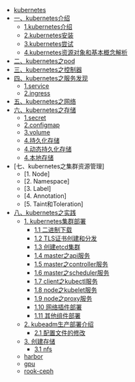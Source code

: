 * [kubernetes](README.md)
* [一、kubernetes介绍](entering/README.md)
  * [1.kubernetes介绍](entering/chapter01.md)
  * [2.kubernetes安装](entering/chapter02.md)
  * [3.kubernetes尝试](entering/chapter03.md)
  * [4.kubernetes资源对象和基本概念解析](entering/chapter04.md)
* [二、kubernetes之pod](pods/README.md)
* [三、kubernetes之控制器](controllers/README.md)
* [四、kubernetes之服务发现](service-discovery/README.md)
  * [1.service](service-discovery/chapter01.md)
  * [2.ingress](service-discovery/chapter02.md)
* [五、kubernetes之网络](networkings/README.md)
* [六、kubernetes之存储](storage/README.md)
  * [1.secret](storage/secret.md)
  * [2.configmap](storage/configmap.md)
  * [3.volume](storage/volume.md)
  * [4.持久化存储](storage/persistent-volume.md)
  * [4.动态持久化存储](storage/storageclass.md)
  * [4.本地存储](storage/local-persistent-storage.md)
* [七、kubernetes之集群资源管理]
  * [1. Node]
  * [2. Namespace]
  * [3. Label]
  * [4. Annotation]
  * [5. Taint和Toleration]
* [八、kubernetes之实践](practice/README.md)
  * [1. kubernetes集群部署](pratice/README.md)
    * [1.1 二进制下载](practice/kubernetes-colony/chapter01.md)
    * [1.2 TLS证书创建和分发](practice/kubernetes-colony/chapter02.md)
    * [1.3 创建etcd集群](practice/kubernetes-colony/chapter03.md)
    * [1.4 master之api服务](practice/kubernetes-colony/chapter04.md)
    * [1.5 master之controller服务](practice/kubernetes-colony/chapter05.md)
    * [1.6 master之scheduler服务](practice/kubernetes-colony/chapter06.md)
    * [1.7 client之kubectl服务](practice/kubernetes-colony/chapter07.md)
    * [1.8 node之kubelet服务](practice/kubernetes-colony/chapter08.md)
    * [1.9 node之proxy服务](practice/kubernetes-colony/chapter09.md)
    * [1.10 网络插件部署](practice/kubernetes-colony/chapter10.md)
    * [1.11 其他组件部署](practice/kubernetes-colony/chapter11.md)
  * [2. kubeadm生产部署介绍](practice/kubeadm-colony/README.md)
    * [2.1 配置文件的修改](practice/kubeadm-colony/chapter01.md)
  * [3. 创建存储](practice/storage/README.md)
    * [3.1 nfs](practice/storage/nfs/nfs.md)
  * [harbor](practice/harbor/README.md)
  * [gpu](practice/nvidia/README.md)
  * [rook-ceph](practice/rook/ceph/README.md)
